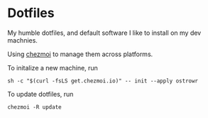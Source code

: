 # Dotfiles

My humble dotfiles, and default software I like to install on my dev machnies.

Using [chezmoi](https://github.com/twpayne/chezmoi) to manage them across platforms.

To initalize a new machine, run

```
sh -c "$(curl -fsLS get.chezmoi.io)" -- init --apply ostrowr
```

To update dotfiles, run

```
chezmoi -R update
```
